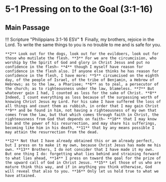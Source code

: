# 5-1 Pressing on to the Goal (3:1-16)

## Main Passage

!!! Scripture "Philippians 3:1-16 ESV"
    **1**  Finally, my brothers, rejoice in the Lord. To write the same things to you is no trouble to me and is safe for you.  

    **2** Look out for the dogs, look out for the evildoers, look out for those who mutilate the flesh. **3** For we are the circumcision, who worship by the Spirit of God and glory in Christ Jesus and put no confidence in the flesh— **4** though I myself have reason for confidence in the flesh also. If anyone else thinks he has reason for confidence in the flesh, I have more: **5** circumcised on the eighth day, of the people of Israel, of the tribe of Benjamin, a Hebrew of Hebrews; as to the law, a Pharisee; **6** as to zeal, a persecutor of the church; as to righteousness under the law, blameless. **7** But whatever gain I had, I counted as loss for the sake of Christ. **8** Indeed, I count everything as loss because of the surpassing worth of knowing Christ Jesus my Lord. For his sake I have suffered the loss of all things and count them as rubbish, in order that I may gain Christ **9** and be found in him, not having a righteousness of my own that comes from the law, but that which comes through faith in Christ, the righteousness from God that depends on faith— **10** that I may know him and the power of his resurrection, and may share his sufferings, becoming like him in his death, **11** that by any means possible I may attain the resurrection from the dead.  

    **12** Not that I have already obtained this or am already perfect, but I press on to make it my own, because Christ Jesus has made me his own. **13** Brothers, I do not consider that I have made it my own. But one thing I do: forgetting what lies behind and straining forward to what lies ahead, **14** I press on toward the goal for the prize of the upward call of God in Christ Jesus. **15** Let those of us who are mature think this way, and if in anything you think otherwise, God will reveal that also to you. **16** Only let us hold true to what we have attained.  